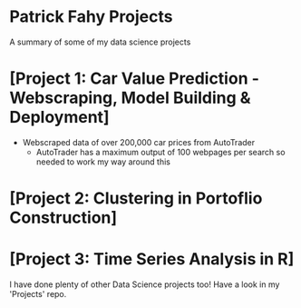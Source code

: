 # Patrick Fahy Projects
A summary of some of my data science projects

# [Project 1: Car Value Prediction - Webscraping, Model Building & Deployment]
* Webscraped data of over 200,000 car prices from AutoTrader
  * AutoTrader has a maximum output of 100 webpages per search so needed to work my way around this

# [Project 2: Clustering in Portoflio Construction]

# [Project 3: Time Series Analysis in R]


I have done plenty of other Data Science projects too! Have a look in my 'Projects' repo.
